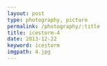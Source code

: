 ```yaml
---
layout: post
type: photography, picture
permalink: /photography/:title
title: icestorm-4
date: 2013-12-22
keyword: icestorm
imgpath: 4.jpg
---
```



